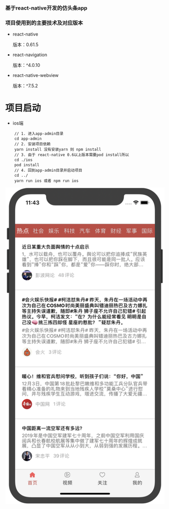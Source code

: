 ### 基于react-native开发的仿头条app

### 项目使用到的主要技术及对应版本

+ react-native

    版本：0.61.5
+ react-navigation

    版本：^4.0.10

+ react-native-webview

    版本：^7.5.2

# 项目启动

+ ios端

```
    // 1. 进入app-admin目录
    cd app-admin
    // 2. 安装项目依赖
    yarn install 没有安装yarn 则 npm install 
    // 3. 由于 react-native 0.6以上版本需要pod install所以
    cd ./ios
    pod install
    // 4. 回到app-admin目录并启动项目
    cd ../
    yarn run ios 或者 npm run ios
```

![Alt text](https://github.com/caicaicn/react-native-toutiao/blob/master/app-admin/images/example.png)